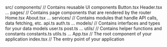 src/
  components/ // Contains reusable UI components
    Button.tsx
    Header.tsx
    ...
  pages/ // Contains page components that are rendered by the router
    Home.tsx
    About.tsx
    ...
  services/ // Contains modules that handle API calls, data fetching, etc.
    api.ts
    auth.ts
    ...
  models/ // Contains interfaces and types for your data models
    user.ts
    post.ts
    ...
  utils/ // Contains helper functions and constants
    constants.ts
    utils.ts
    ...
  App.tsx // The root component of your application
  index.tsx // The entry point of your application